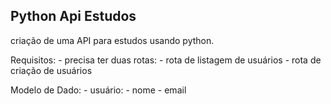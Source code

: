 ## Python Api Estudos

criação de uma API para estudos usando python.

Requisitos:
    - precisa ter duas rotas:
        - rota de listagem de usuários
        - rota de criação de usuários

Modelo de Dado:
    - usuário:
        - nome
        - email        